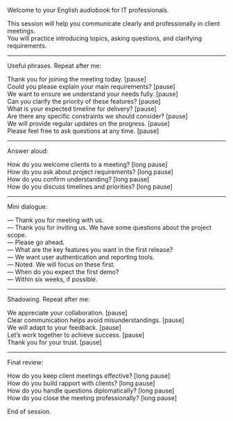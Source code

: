 Welcome to your English audiobook for IT professionals.

This session will help you communicate clearly and professionally in client meetings.  
You will practice introducing topics, asking questions, and clarifying requirements.

---

Useful phrases. Repeat after me:

Thank you for joining the meeting today. [pause]  
Could you please explain your main requirements? [pause]  
We want to ensure we understand your needs fully. [pause]  
Can you clarify the priority of these features? [pause]  
What is your expected timeline for delivery? [pause]  
Are there any specific constraints we should consider? [pause]  
We will provide regular updates on the progress. [pause]  
Please feel free to ask questions at any time. [pause]

---

Answer aloud:

How do you welcome clients to a meeting? [long pause]  
How do you ask about project requirements? [long pause]  
How do you confirm understanding? [long pause]  
How do you discuss timelines and priorities? [long pause]

---

Mini dialogue:

— Thank you for meeting with us.  
— Thank you for inviting us. We have some questions about the project scope.  
— Please go ahead.  
— What are the key features you want in the first release?  
— We want user authentication and reporting tools.  
— Noted. We will focus on these first.  
— When do you expect the first demo?  
— Within six weeks, if possible.

---

Shadowing. Repeat after me:

We appreciate your collaboration. [pause]  
Clear communication helps avoid misunderstandings. [pause]  
We will adapt to your feedback. [pause]  
Let’s work together to achieve success. [pause]  
Thank you for your trust. [pause]

---

Final review:

How do you keep client meetings effective? [long pause]  
How do you build rapport with clients? [long pause]  
How do you handle questions diplomatically? [long pause]  
How do you close the meeting professionally? [long pause]

End of session.
